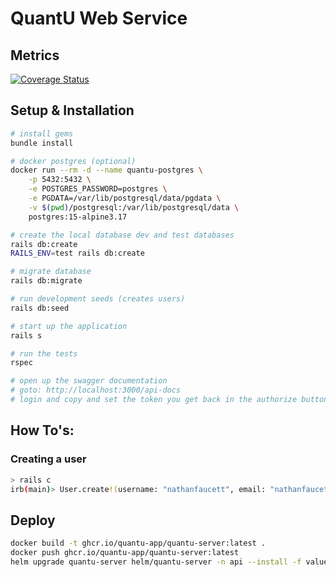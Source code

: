 # QuantU Web Service

## Metrics
[![Coverage Status](https://coveralls.io/repos/github/quantu-app/quantu-server/badge.svg?branch=master)](https://coveralls.io/github/quantu-app/quantu-server?branch=master)

## Setup & Installation

```bash
# install gems
bundle install

# docker postgres (optional)
docker run --rm -d --name quantu-postgres \
    -p 5432:5432 \
    -e POSTGRES_PASSWORD=postgres \
    -e PGDATA=/var/lib/postgresql/data/pgdata \
	-v $(pwd)/postgresql:/var/lib/postgresql/data \
    postgres:15-alpine3.17

# create the local database dev and test databases
rails db:create
RAILS_ENV=test rails db:create

# migrate database
rails db:migrate

# run development seeds (creates users)
rails db:seed

# start up the application
rails s

# run the tests
rspec

# open up the swagger documentation
# goto: http://localhost:3000/api-docs
# login and copy and set the token you get back in the authorize button to `Bearer <token>`.
```

## How To's:

### Creating a user

```bash
> rails c
irb(main)> User.create!(username: "nathanfaucett", email: "nathanfaucett@gmail.com", password: "password", password_confirmation: "password")
```

## Deploy

```bash
docker build -t ghcr.io/quantu-app/quantu-server:latest .
docker push ghcr.io/quantu-app/quantu-server:latest
helm upgrade quantu-server helm/quantu-server -n api --install -f values.yaml --set image.hash=\"$(docker inspect --format='{{index .Id}}' ghcr.io/quantu-app/quantu-server:latest)\"
```